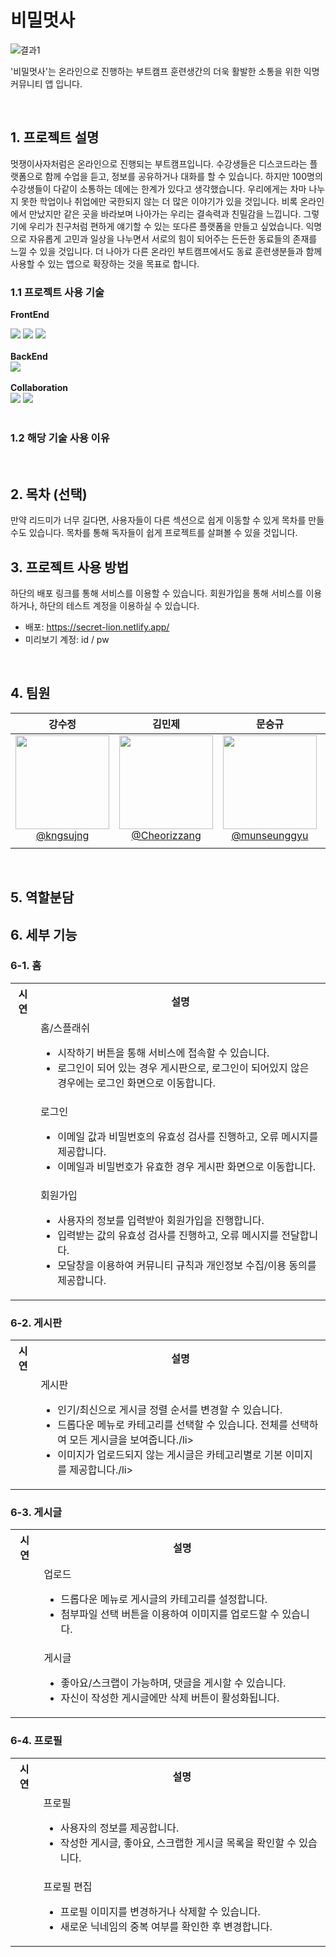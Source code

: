 # 비밀멋사
![결과1](https://user-images.githubusercontent.com/96777064/206225813-571d5768-167d-4a2c-acc8-321b89f087b7.png)


'비밀멋사'는 온라인으로 진행하는 부트캠프 훈련생간의 더욱 활발한 소통을 위한 익명 커뮤니티 앱 입니다.


<br>

## 1. 프로젝트 설명

멋쟁이사자처럼은 온라인으로 진행되는 부트캠프입니다. 수강생들은 디스코드라는 플랫폼으로 함께 수업을 듣고, 정보를 공유하거나 대화를 할 수 있습니다. 하지만 100명의 수강생들이 다같이 소통하는 데에는 한계가 있다고 생각했습니다. 우리에게는 차마 나누지 못한 학업이나 취업에만 국한되지 않는 더 많은 이야기가 있을 것입니다. 비록 온라인에서 만났지만 같은 곳을 바라보며 나아가는 우리는 결속력과 친밀감을 느낍니다. 그렇기에 우리가 친구처럼 편하게 얘기할 수 있는 또다른 플랫폼을 만들고 싶었습니다. 익명으로 자유롭게 고민과 일상을 나누면서 서로의 힘이 되어주는 든든한 동료들의 존재를 느낄 수 있을 것입니다. 더 나아가 다른 온라인 부트캠프에서도 동료 훈련생분들과 함께 사용할 수 있는 앱으로 확장하는 것을 목표로 합니다.


### 1.1 프로젝트 사용 기술  
**FrontEnd** <div><img src="https://img.shields.io/badge/HTML-E34F26?style=for-the-badge&logo=HTML5&logoColor=white">
  <img src="https://img.shields.io/badge/CSS-1572B6?style=for-the-badge&logo=CSS3&logoColor=white">
  <img src="https://img.shields.io/badge/JavaScript-F7DF1E?style=for-the-badge&logo=JavaScript&logoColor=white"></div>
  <br>
**BackEnd** <div>
  <img src="https://img.shields.io/badge/Firebase-FFCA28?style=for-the-badge&logo=Firebase&logoColor=white"></div>
  <br>
**Collaboration** <div><img src="https://img.shields.io/badge/GitHub-181717?style=for-the-badge&logo=GitHub&logoColor=white">
  <img src="https://img.shields.io/badge/Notion-000000?style=for-the-badge&logo=Notion&logoColor=white"></div>
  <br>
### 1.2 해당 기술 사용 이유

<br>

## 2. 목차 (선택)

만약 리드미가 너무 길다면, 사용자들이 다른 섹션으로 쉽게 이동할 수 있게 목차를 만들 수도 있습니다. 목차를 통해 독자들이 쉽게 프로젝트를 살펴볼 수 있을 것입니다.


## 3. 프로젝트 사용 방법
하단의 배포 링크를 통해 서비스를 이용할 수 있습니다. 회원가입을 통해 서비스를 이용하거나, 하단의 테스트 계정을 이용하실 수 있습니다.
- 배포: https://secret-lion.netlify.app/
- 미리보기 계정: id / pw

<br>

## 4. 팀원
|                                                               **강수정**                                                                |                                                               **김민제**                                                                |                                                               **문승규**                                                                |                                                                **백경현**                                                                |
| :-------------------------------------------------------------------------------------------------------------------------------------: | :-------------------------------------------------------------------------------------------------------------------------------------: | :-------------------------------------------------------------------------------------------------------------------------------------: | :-------------------------------------------------------------------------------------------------------------------------------------: |
| [<img src="https://avatars.githubusercontent.com/u/110231276?v=4" height=150 width=150> <br/> @kngsujng](https://github.com/kngsujng) | [<img src="https://avatars.githubusercontent.com/u/112460466?v=4" height=150 width=150> <br/> @Cheorizzang](https://github.com/Cheorizzang) | [<img src="https://avatars.githubusercontent.com/u/84954439?v=4" height=150 width=150> <br/> @munseunggyu](https://github.com/munseunggyu) | [<img src="https://avatars.githubusercontent.com/u/96777064?v=4" height=150 width=150> <br/> @baekg6](https://github.com/baekg6) |
|   |   |  |  |

<br>

## 5. 역할분담


## 6. 세부 기능
### 6-1. 홈
<table>
    <tbody>
      <tr></tr>
      <tr>
            <th >시연</th>
            <th >설명</th>
        </tr>
        <tr>
          <td><img src="https://user-images.githubusercontent.com/96777064/206344279-4330a9ed-b3f8-445c-a7f3-0384daa01fc6.gif" alt=""></td>
          <td>홈/스플래쉬<ul>
            <li>시작하기 버튼을 통해 서비스에 접속할 수 있습니다.</li>
            <li>로그인이 되어 있는 경우 게시판으로, 로그인이 되어있지 않은 경우에는 로그인 화면으로 이동합니다.</li></ul></td>
        </tr>
       <tr></tr>
      <tr>
          <td><img src="https://user-images.githubusercontent.com/96777064/206355449-5fe6f44e-7889-4cdc-ad9f-234ca9e6283f.gif" alt=""></td>
          <td>로그인<ul>
            <li>이메일 값과 비밀번호의 유효성 검사를 진행하고, 오류 메시지를 제공합니다. </li>
            <li>이메일과 비밀번호가 유효한 경우 게시판 화면으로 이동합니다.</li>
            </ul></td>
        </tr>
       <tr></tr>
      <tr>
          <td><img src="https://user-images.githubusercontent.com/96777064/206364349-eee1a076-cad5-4557-a64a-c6849be2b31e.gif" alt=""></td>
          <td>회원가입<ul>
            <li>사용자의 정보를 입력받아 회원가입을 진행합니다.</li>
            <li>입력받는 값의 유효성 검사를 진행하고, 오류 메시지를 전달합니다.</li>
            <li>모달창을 이용하여 커뮤니티 규칙과 개인정보 수집/이용 동의를 제공합니다.</li>
            </ul></td>
        </tr>
    </tbody>
</table>

### 6-2. 게시판
<table>
   <tbody>
      <tr></tr>
      <tr>
            <th >시연</th>
            <th >설명</th>
        </tr>
        <tr>
          <td><img src="https://user-images.githubusercontent.com/96777064/206362695-bb6ce29b-e237-4a84-9484-510dccd71902.gif" alt=""></td>
          <td>게시판<ul>
            <li>인기/최신으로 게시글 정렬 순서를 변경할 수 있습니다.</li>
            <li>드롭다운 메뉴로 카테고리를 선택할 수 있습니다. 전체를 선택하여 모든 게시글을 보여줍니다./li>
            <li>이미지가 업로드되지 않는 게시글은 카테고리별로 기본 이미지를 제공합니다./li>
            </ul></td>
        </tr>
    </tbody>
</table>


### 6-3. 게시글
<table>
    <tbody>
      <tr></tr>
      <tr>
            <th >시연</th>
            <th >설명</th>
        </tr>
        <tr>
          <td><img src="https://user-images.githubusercontent.com/96777064/206362715-29245407-b1b6-498b-96db-adff583e1cde.gif" alt=""></td>
          <td>업로드<ul>
            <li>드롭다운 메뉴로 게시글의 카테고리를 설정합니다.</li>
            <li>첨부파일 선택 버튼을 이용하여 이미지를 업로드할 수 있습니다.</li>
            </ul></td>
        </tr>
       <tr></tr>
      <tr>
          <td><img src="https://user-images.githubusercontent.com/96777064/206362705-c6db6f3f-e2db-4891-af76-e4f6eb4d8f76.gif" alt=""></td>
          <td>게시글<ul>
            <li>좋아요/스크랩이 가능하며, 댓글을 게시할 수 있습니다.</li>
            <li>자신이 작성한 게시글에만 삭제 버튼이 활성화됩니다.</li></ul></td>
        </tr>
    </tbody>
</table>

### 6-4. 프로필
<table>
   <tbody>
      <tr></tr>
      <tr>
            <th >시연</th>
            <th >설명</th>
        </tr>
        <tr>
          <td><img src="https://user-images.githubusercontent.com/96777064/206362738-6603d18b-5f62-4a34-9f55-6d2c4f7cecbc.gif" alt=""></td>
          <td>프로필<ul>
            <li>사용자의 정보를 제공합니다.</li>
            <li>작성한 게시글, 좋아요, 스크랩한 게시글 목록을 확인할 수 있습니다.</li>
            </ul></td>
        </tr>
      <tr></tr>
      <tr>
          <td><img src="https://user-images.githubusercontent.com/96777064/206362728-9f41d01b-eabe-41c6-8507-54f612dc4fdd.gif" alt=""></td>
          <td>프로필 편집<ul>
            <li>프로필 이미지를 변경하거나 삭제할 수 있습니다.</li>
            <li>새로운 닉네임의 중복 여부를 확인한 후 변경합니다.</li>
            </ul></td>
        </tr>
    </tbody>
</table>
